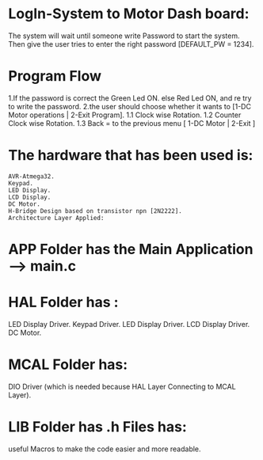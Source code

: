 # LogIn-System to Motor Dash board:
The system will wait until someone write Password to start the system.
Then give the user tries to enter the right password [DEFAULT_PW = 1234].
# Program Flow
1.If the password is correct the Green Led ON.
else Red Led ON, and re try to write the password.
2.the user should choose whether it wants to [1-DC Motor operations | 2-Exit Program].
1.1 Clock wise Rotation.
1.2 Counter Clock wise Rotation.
1.3 Back = to the previous menu [ 1-DC Motor | 2-Exit ]

# The hardware that has been used is:
    AVR-Atmega32.
    Keypad.
    LED Display.
    LCD Display.
    DC Motor.
    H-Bridge Design based on transistor npn [2N2222].
    Architecture Layer Applied:
# APP Folder has the Main Application --> main.c

# HAL Folder has :
  LED Display Driver.
  Keypad Driver.
  LED Display Driver.
  LCD Display Driver.
  DC Motor.
# MCAL Folder has:
  DIO Driver (which is needed because HAL Layer Connecting to MCAL Layer).
# LIB Folder has .h Files has:
  useful Macros to make the code easier and more readable.
